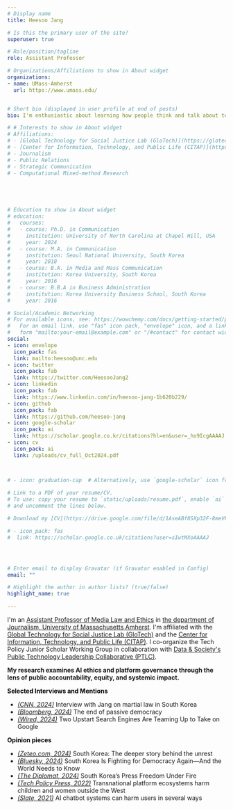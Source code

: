 ```yaml
---
# Display name
title: Heesoo Jang

# Is this the primary user of the site?
superuser: true

# Role/position/tagline
role: Assistant Professor

# Organizations/Affiliations to show in About widget
organizations:
- name: UMass-Amherst
  url: https://www.umass.edu/


# Short bio (displayed in user profile at end of posts)
bio: I'm enthusiastic about learning how people think and talk about technology and which factors influence them to do so. Through my research, I aim to address the multifaceted impacts of AI systems and digital platforms on people and society and their implications for democracy. More specifically, I look into the discourses, framing efforts, and ethical issues of AI technology and digital platforms. 

# # Interests to show in About widget
# Affiliations:
# - [Global Technology for Social Justice Lab (GloTech)](https://glotechlab.net/)
# - [Center for Information, Technology, and Public Life (CITAP)](https://citap.unc.edu/)
# - Journalism
# - Public Relations
# - Strategic Communication
# - Computational Mixed-method Research





# Education to show in About widget
# education:
#   courses:
#   - course: Ph.D. in Communication
#     institution: University of North Carolina at Chapel Hill, USA
#     year: 2024
#   - course: M.A. in Communication
#     institution: Seoul National University, South Korea
#     year: 2018
#   - course: B.A. in Media and Mass Communication
#     institution: Korea University, South Korea
#     year: 2016
#   - course: B.B.A in Business Administration
#     institution: Korea University Business School, South Korea
#     year: 2016

# Social/Academic Networking
# For available icons, see: https://wowchemy.com/docs/getting-started/page-builder/#icons
#   For an email link, use "fas" icon pack, "envelope" icon, and a link in the
#   form "mailto:your-email@example.com" or "/#contact" for contact widget.
social:
- icon: envelope
  icon_pack: fas
  link: mailto:heesoo@unc.edu
- icon: twitter
  icon_pack: fab
  link: https://twitter.com/HeesooJang2
- icon: linkedin
  icon_pack: fab
  link: https://www.linkedin.com/in/heesoo-jang-1b620b229/
- icon: github
  icon_pack: fab
  link: https://github.com/heesoo-jang
- icon: google-scholar
  icon_pack: ai
  link: https://scholar.google.co.kr/citations?hl=en&user=_ho9IcgAAAAJ
- icon: cv
  icon_pack: ai
  link: /uploads/cv_full_Oct2024.pdf



# - icon: graduation-cap  # Alternatively, use `google-scholar` icon from `ai` icon pack
 
# Link to a PDF of your resume/CV.
# To use: copy your resume to `static/uploads/resume.pdf`, enable `ai` icons in `params.toml`, 
# and uncomment the lines below.

# Download my [CV](https://drive.google.com/file/d/1AseABf8SXp32F-8meVFYr5okzXXGVAyI/view?usp=sharing)

# - icon_pack: fas
#  link: https://scholar.google.co.uk/citations?user=sIwtMXoAAAAJ




# Enter email to display Gravatar (if Gravatar enabled in Config)
email: ""

# Highlight the author in author lists? (true/false)
highlight_name: true

---
```


I'm an [Assistant Professor of Media Law and Ethics](https://www.umass.edu/journalism/news/journalism-announces-hiring-heesoo-jang) in [the department of Journalism, University of Massachusetts Amherst](https://www.umass.edu/journalism/). I'm affiliated with the [Global Technology for Social Justice Lab (GloTech)](https://glotechlab.net/) and the [Center for Information, Technology, and Public Life (CITAP)](https://citap.unc.edu/). I co-organize the Tech Policy Junior Scholar Working Group in collaboration with [Data & Society's Public Technology Leadership Collaborative (PTLC)](https://datasociety.net/public-technology-leadership-collaborative/).

**My research examines AI ethics and platform governance through the lens of public accountability, equity, and systemic impact.** 

<!-- As AI and digital platforms transform how information is produced and disseminated, I investigate their implications for democratic governance, social equity, and institutional transparency. I focus on addressing the disproportionate harms these technologies impose on historically marginalized communities, including but not limited to women, children, people of color, and populations in the [Majority World](https://dl.acm.org/doi/abs/10.1145/3584931.3608439). I am particularly focused on the impact of these technologies on journalism, public relations, and legal systems—critical pillars of a healthy democracy that hold power to account, amplify marginalized voices, and foster informed public debate. -->

**<span style="color: black;">Selected Interviews and Mentions</span>**
- <i>[(CNN, 2024)](https://youtu.be/VF-XQp4BBW4)</i> Interview with Jang on martial law in South Korea
- <i>[(Bloomberg, 2024)](https://www.bloomberg.com/news/features/2024-12-06/south-korea-s-brush-with-martial-law-is-a-warning-to-democratic-nations)</i> The end of passive democracy
- <i>[(Wired, 2024)](https://www.wired.com/story/ecosia-qwant-eusp-take-on-google-search-index/)</i> Two Upstart Search Engines Are Teaming Up to Take on Google

**<span style="color: black;">Opinion pieces</span>**

- <i>[(Zeteo.com, 2024)](https://zeteo.com/p/south-korea-deeper-story-democracy-martial-law-yoon)</i> South Korea: The deeper story behind the unrest
- <i>[(Bluesky, 2024)](https://bsky.app/profile/heesoojang.bsky.social/post/3lcfwf2fldc2e)</i> South Korea Is Fighting for Democracy Again—And the World Needs to Know
- <i>[(The Diplomat, 2024)](https://thediplomat.com/2024/03/south-koreas-press-freedom-under-fire/)</i> South Korea’s Press Freedom Under Fire
- <i>[(Tech Policy Press, 2022)](https://techpolicy.press/tech-companies-sit-on-sidelines-while-korean-children-are-drawn-into-digital-sex-trafficking/)</i> Transnational platform ecosystems harm children and women outside the West
- <i>[(Slate, 2021)](https://slate.com/technology/2021/04/scatterlab-lee-luda-chatbot-kakaotalk-ai-privacy.html)</i> AI chatbot systems can harm users in several ways

